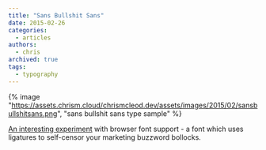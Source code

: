 ```yaml
---
title: "Sans Bullshit Sans"
date: 2015-02-26
categories:
  - articles
authors:
  - chris
archived: true
tags:
  - typography
---
```


{% image "https://assets.chrism.cloud/chrismcleod.dev/assets/images/2015/02/sansbullshitsans.png", "sans bullshit sans type sample" %}

[An interesting experiment](http://www.sansbullshitsans.com/) with browser font support - a font which uses ligatures to self-censor your marketing buzzword bollocks.
